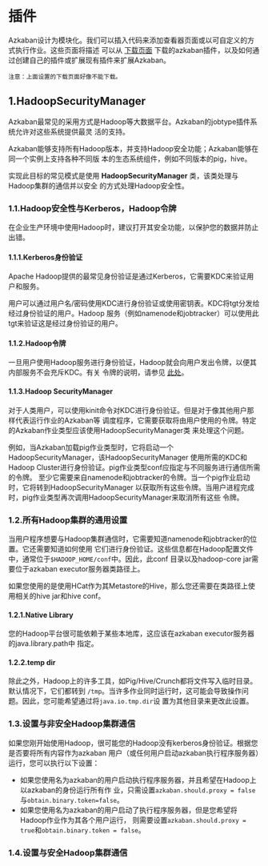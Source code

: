 插件
================================================================================
Azkaban设计为模块化。我们可以插入代码来添加查看器页面或以可自定义的方式执行作业。这些页面将描述
可以从 [下载页面](https://azkaban.readthedocs.io/en/latest/%7B%7B%20site.home%20%7D%7D/downloads.html)
下载的azkaban插件，以及如何通过创建自己的插件或扩展现有插件来扩展Azkaban。
```
注意：上面设置的下载页面好像不能下载。
```

## 1.HadoopSecurityManager
Azkaban最常见的采用方式是Hadoop等大数据平台。Azkaban的jobtype插件系统允许对这些系统提供最灵
活的支持。

Azkaban能够支持所有Hadoop版本，并支持Hadoop安全功能；Azkaban能够在同一个实例上支持各种不同版
本的生态系统组件，例如不同版本的pig，hive。

实现此目标的常见模式是使用 **HadoopSecurityManager** 类，该类处理与Hadoop集群的通信并以安全
的方式处理Hadoop安全性。

### 1.1.Hadoop安全性与Kerberos，Hadoop令牌
在企业生产环境中使用Hadoop时，建议打开其安全功能，以保护您的数据并防止出错。

#### 1.1.1.Kerberos身份验证
Apache Hadoop提供的最常见身份验证是通过Kerberos，它需要KDC来验证用户和服务。

用户可以通过用户名/密码使用KDC进行身份验证或使用密钥表。KDC将tgt分发给经过身份验证的用户。Hadoop
服务（例如namenode和jobtracker）可以使用此tgt来验证这是经过身份验证的用户。

#### 1.1.2.Hadoop令牌
一旦用户使用Hadoop服务进行身份验证，Hadoop就会向用户发出令牌，以便其内部服务不会充斥KDC。有关
令牌的说明，请参见 [此处](https://hortonworks.com/blog/the-role-of-delegation-tokens-in-apache-hadoop-security/)。

#### 1.1.3.Hadoop SecurityManager
对于人类用户，可以使用kinit命令对KDC进行身份验证。但是对于像其他用户那样代表运行作业的Azkaban等
调度程序，它需要获取将由用户使用的令牌。特定的Azkaban作业类型应该使用HadoopSecurityManager类
来处理这个问题。

例如，当Azkaban加载pig作业类型时，它将启动一个HadoopSecurityManager，该HadoopSecurityManager
使用所需的KDC和Hadoop Cluster进行身份验证。pig作业类型conf应指定与不同服务进行通信所需的令牌。
至少它需要来自namenode和jobtracker的令牌。当一个pig作业启动时，它将转到HadoopSecurityManager
以获取所有这些令牌。当用户进程完成时，pig作业类型再次调用HadoopSecurityManager来取消所有这些
令牌。

### 1.2.所有Hadoop集群的通用设置
当用户程序想要与Hadoop集群通信时，它需要知道namenode和jobtracker的位置。它还需要知道如何使用
它们进行身份验证。这些信息都在Hadoop配置文件中，通常位于`$HADOOP_HOME/conf`中。因此，此conf
目录以及hadoop-core jar需要位于azkaban executor服务器类路径上。

如果您使用的是使用HCat作为其Metastore的Hive，那么您还需要在类路径上使用相关的hive jar和hive 
conf。

#### 1.2.1.Native Library
您的Hadoop平台很可能依赖于某些本地库，这应该在azkaban executor服务器的java.library.path中
指定。

#### 1.2.2.temp dir
除此之外，Hadoop上的许多工具，如Pig/Hive/Crunch都将文件写入临时目录。默认情况下，它们都转到
`/tmp`。当许多作业同时运行时，这可能会导致操作问题。因此，您可能希望通过将`java.io.tmp.dir`设
置为其他目录来更改此设置。

### 1.3.设置与非安全Hadoop集群通信
如果您刚开始使用Hadoop，很可能您的Hadoop没有kerberos身份验证。根据您是否要将所有内容作为azkaban
用户（或任何用户启动azkaban执行程序服务器）运行，您可以执行以下设置：
+ 如果您使用名为azkaban的用户启动执行程序服务器，并且希望在Hadoop上以azkaban的身份运行所有作
业，只需设置`azkaban.should.proxy = false`与`obtain.binary.token=false`。
+ 如果您使用名为azkaban的用户启动了执行程序服务器，但是您希望将Hadoop作业作为其各个用户运行，
则需要设置`azkaban.should.proxy = true`和`obtain.binary.token = false`。

### 1.4.设置与安全Hadoop集群通信

